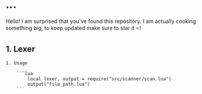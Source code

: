 # ...
Hello! I am surprised that you've found this repository. I am actually cooking something big, to keep updated make sure to star it ⭐!


## 1. Lexer
    1. Usage
    
        ```lua
            local lexer, output = require("src/scanner/scan.lua")
            output("file_path.lua")
        ```